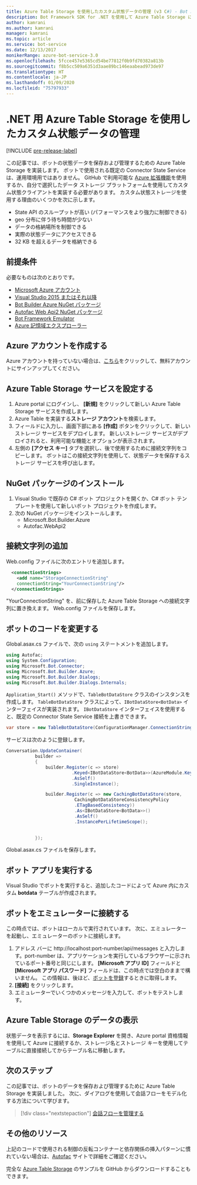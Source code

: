 ```yaml
---
title: Azure Table Storage を使用したカスタム状態データの管理 (v3 C#) - Bot Service
description: Bot Framework SDK for .NET を使用して Azure Table Storage によって状態データを保存および取得する方法について説明します
author: kamrani
ms.author: kamrani
manager: kamrani
ms.topic: article
ms.service: bot-service
ms.date: 12/13/2017
monikerRange: azure-bot-service-3.0
ms.openlocfilehash: 5fcce457e5365cd54be77812f0b9fd70382a813b
ms.sourcegitcommit: f8b5cc509a6351d3aae89bc146eaabead973de97
ms.translationtype: HT
ms.contentlocale: ja-JP
ms.lasthandoff: 01/09/2020
ms.locfileid: "75797933"
---
```

# <a name="manage-custom-state-data-with-azure-table-storage-for-net"></a>.NET 用 Azure Table Storage を使用したカスタム状態データの管理

[!INCLUDE [pre-release-label](../includes/pre-release-label-v3.md)]

この記事では、ボットの状態データを保存および管理するための Azure Table Storage を実装します。 ボットで使用される既定の Connector State Service は、運用環境用ではありません。 GitHub で利用可能な [Azure 拡張機能](https://github.com/Microsoft/BotBuilder-Azure)を使用するか、自分で選択したデータ ストレージ プラットフォームを使用してカスタム状態クライアントを実装する必要があります。 カスタム状態ストレージを使用する理由のいくつかを次に示します。
 - State API のスループットが高い (パフォーマンスをより強力に制御できる)
 - geo 分布に伴う待ち時間が少ない
 - データの格納場所を制御できる
 - 実際の状態データにアクセスできる
 - 32 KB を超えるデータを格納できる

## <a name="prerequisites"></a>前提条件
必要なものは次のとおりです。
 - [Microsoft Azure アカウント](https://azure.microsoft.com/free/)
 - [Visual Studio 2015 またはそれ以降](https://www.visualstudio.com/)
 - [Bot Builder Azure NuGet パッケージ](https://www.nuget.org/packages/Microsoft.Bot.Builder.Azure/)
 - [Autofac Web Api2 NuGet パッケージ](https://www.nuget.org/packages/Autofac.WebApi2/)
 - [Bot Framework Emulator](https://emulator.botframework.com/)
 - [Azure 記憶域エクスプローラー](http://storageexplorer.com/)
 
## <a name="create-azure-account"></a>Azure アカウントを作成する
Azure アカウントを持っていない場合は、[こちら](https://azure.microsoft.com/free/)をクリックして、無料アカウントにサインアップしてください。

## <a name="set-up-the-azure-table-storage-service"></a>Azure Table Storage サービスを設定する
1. Azure portal にログインし、 **[新規]** をクリックして新しい Azure Table Storage サービスを作成します。 
2. Azure Table を実装する**ストレージ アカウント**を検索します。 
3. フィールドに入力し、画面下部にある **[作成]** ボタンをクリックして、新しいストレージ サービスをデプロイします。 新しいストレージ サービスがデプロイされると、利用可能な機能とオプションが表示されます。
4. 左側の **[アクセス キー]** タブを選択し、後で使用するために接続文字列をコピーします。 ボットはこの接続文字列を使用して、状態データを保存するストレージ サービスを呼び出します。

## <a name="install-nuget-packages"></a>NuGet パッケージのインストール
1. Visual Studio で既存の C# ボット プロジェクトを開くか、C# ボット テンプレートを使用して新しいボット プロジェクトを作成します。 
2. 次の NuGet パッケージをインストールします。
   - Microsoft.Bot.Builder.Azure
   - Autofac.WebApi2

## <a name="add-connection-string"></a>接続文字列の追加 
Web.config ファイルに次のエントリを追加します。 
```XML
  <connectionStrings>
    <add name="StorageConnectionString"
    connectionString="YourConnectionString"/>
  </connectionStrings>
```
"YourConnectionString" を、前に保存した Azure Table Storage への接続文字列に置き換えます。 Web.config ファイルを保存します。

## <a name="modify-your-bot-code"></a>ボットのコードを変更する
Global.asax.cs ファイルで、次の `using` ステートメントを追加します。
```cs
using Autofac;
using System.Configuration;
using Microsoft.Bot.Connector;
using Microsoft.Bot.Builder.Azure;
using Microsoft.Bot.Builder.Dialogs;
using Microsoft.Bot.Builder.Dialogs.Internals;
```
`Application_Start()` メソッドで、`TableBotDataStore` クラスのインスタンスを作成します。 `TableBotDataStore` クラスによって、`IBotDataStore<BotData>` インターフェイスが実装されます。 `IBotDataStore` インターフェイスを使用すると、既定の Connector State Service 接続を上書きできます。
 ```cs
 var store = new TableBotDataStore(ConfigurationManager.ConnectionStrings["StorageConnectionString"].ConnectionString);
 ```
サービスは次のように登録します。
 ```cs
 Conversation.UpdateContainer(
            builder =>
            {
                builder.Register(c => store)
                          .Keyed<IBotDataStore<BotData>>(AzureModule.Key_DataStore)
                          .AsSelf()
                          .SingleInstance();

                builder.Register(c => new CachingBotDataStore(store,
                           CachingBotDataStoreConsistencyPolicy
                           .ETagBasedConsistency))
                           .As<IBotDataStore<BotData>>()
                           .AsSelf()
                           .InstancePerLifetimeScope();

                
            });
 ```
Global.asax.cs ファイルを保存します。

## <a name="run-your-bot-app"></a>ボット アプリを実行する
Visual Studio でボットを実行すると、追加したコードによって Azure 内にカスタム **botdata** テーブルが作成されます。

## <a name="connect-your-bot-to-the-emulator"></a>ボットをエミュレーターに接続する
この時点では、ボットはローカルで実行されています。 次に、エミュレーターを起動し、エミュレーターのボットに接続します。
1. アドレス バーに http://localhost:port-number/api/messages と入力します。port-number は、アプリケーションを実行しているブラウザーに示されているポート番号と同じにします。 <strong>[Microsoft アプリ ID]</strong> フィールドと <strong>[Microsoft アプリ パスワード]</strong> フィールドは、この時点では空白のままで構いません。 この情報は、後ほど、[ボットを登録](~/bot-service-quickstart-registration.md)するときに取得します。
2. **[接続]** をクリックします。 
3. エミュレーターでいくつかのメッセージを入力して、ボットをテストします。 

## <a name="view-data-in-azure-table-storage"></a>Azure Table Storage のデータの表示
状態データを表示するには、**Storage Explorer** を開き、Azure portal 資格情報を使用して Azure に接続するか、ストレージ名とストレージ キーを使用してテーブルに直接接続してからテーブル名に移動します。  

## <a name="next-steps"></a>次のステップ
この記事では、ボットのデータを保存および管理するために Azure Table Storage を実装しました。 次に、ダイアログを使用して会話フローをモデル化する方法について学びます。

> [!div class="nextstepaction"]
> [会話フローを管理する](bot-builder-dotnet-manage-conversation-flow.md)


## <a name="additional-resources"></a>その他のリソース

上記のコードで使用される制御の反転コンテナーと依存関係の挿入パターンに慣れていない場合は、[Autofac](http://autofac.readthedocs.io/en/latest/) サイトで詳細をご確認ください。 

完全な [Azure Table Storage](https://github.com/Microsoft/BotBuilder-Azure/tree/master/CSharp/Samples/AzureTable) のサンプルを GitHub からダウンロードすることもできます。
